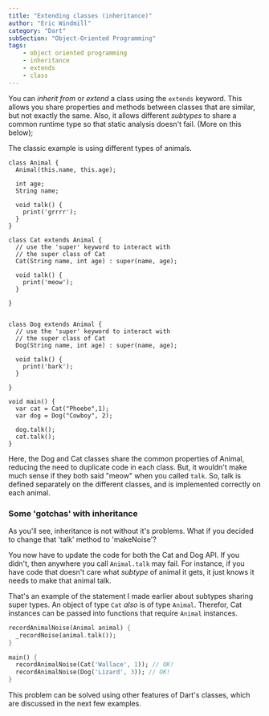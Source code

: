 ```yaml
---
title: "Extending classes (inheritance)"
author: "Eric Windmill"
category: "Dart"
subSection: "Object-Oriented Programming"
tags:
    - object oriented programming
    - inheritance
    - extends
    - class
---
```


You can _inherit from_ or _extend_ a class using the `extends` keyword. This allows you share properties and methods between classes that are similar, but not exactly the same. Also, it allows different _subtypes_ to share a common runtime type so that static analysis doesn't fail. (More on this below);

The classic example is using different types of animals.

```run-dartpad:theme-light:run-false:split-60
class Animal {
  Animal(this.name, this.age);
  
  int age;
  String name;

  void talk() {
    print('grrrr');
  }
}

class Cat extends Animal {
  // use the 'super' keyword to interact with 
  // the super class of Cat
  Cat(String name, int age) : super(name, age);
  
  void talk() {
    print('meow');
  }
  
}


class Dog extends Animal {
  // use the 'super' keyword to interact with 
  // the super class of Cat
  Dog(String name, int age) : super(name, age);
  
  void talk() {
    print('bark');
  }
  
}

void main() {
  var cat = Cat("Phoebe",1);
  var dog = Dog("Cowboy", 2);
  
  dog.talk();
  cat.talk();
}
```

Here, the Dog and Cat classes share the common properties of Animal, reducing the need to duplicate code in each class. But, it wouldn't make much sense if they both said "meow" when you called `talk`. So, talk is defined separately on the different classes, and is implemented correctly on each animal.

### Some 'gotchas' with inheritance

As you'll see, inheritance is not without it's problems. What if you decided to change that 'talk' method to 'makeNoise'?
 
You now have to update the code for both the Cat and Dog API. If you didn't, then anywhere you call `Animal.talk` may fail. For instance, if you have code that doesn't care what _subtype_ of animal it gets, it just knows it needs to make that animal talk. 

That's an example of the statement I made earlier about subtypes sharing super types. An object of type `Cat` _also_ is of type `Animal`. Therefor, Cat instances can be passed into functions that require `Animal` instances.

```dart
recordAnimalNoise(Animal animal) {
  _recordNoise(animal.talk());
}

main() {
  recordAnimalNoise(Cat('Wallace', 1)); // OK!
  recordAnimalNoise(Dog('Lizard', 3)); // OK!
}
```

This problem can be solved using other features of Dart's classes, which are discussed in the next few examples.